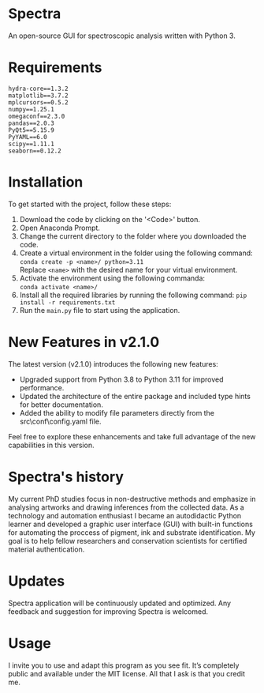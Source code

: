 # Spectra
An open-source GUI for spectroscopic analysis written with Python 3.

# Requirements
`hydra-core==1.3.2`<br>
`matplotlib==3.7.2`<br>
`mplcursors==0.5.2`<br>
`numpy==1.25.1`<br>
`omegaconf==2.3.0`<br>
`pandas==2.0.3`<br>
`PyQt5==5.15.9`<br>
`PyYAML==6.0`<br>
`scipy==1.11.1`<br>
`seaborn==0.12.2`<br>

# Installation

To get started with the project, follow these steps:

1. Download the code by clicking on the '\<Code\>' button.
2. Open Anaconda Prompt.
3. Change the current directory to the folder where you downloaded the code.
4. Create a virtual environment in the folder using the following command: <br>
`conda create -p <name>/ python=3.11`<br>
Replace `<name>` with the desired name for your virtual environment.
5. Activate the environment using the following commanda:<br>
`conda activate <name>/`
6. Install all the required libraries by running the following command:
`pip install -r requirements.txt`
7. Run the `main.py` file to start using the application.

# New Features in v2.1.0
The latest version (v2.1.0) introduces the following new features:

- Upgraded support from Python 3.8 to Python 3.11 for improved performance.
- Updated the architecture of the entire package and included type hints for better documentation.
- Added the ability to modify file parameters directly from the src\conf\config.yaml file.

Feel free to explore these enhancements and take full advantage of the new capabilities in this version.

# Spectra's history
My current PhD studies focus in non-destructive methods and emphasize in analysing artworks and drawing inferences from the collected data. As a technology and automation enthusiast I became an autodidactic Python learner and developed a graphic user interface (GUI) with built-in functions for automating the proccess of pigment, ink and substrate identification. My goal is to help fellow researchers and conservation scientists for certified material authentication.

# Updates
Spectra application will be continuously updated and optimized. Any feedback and suggestion for improving Spectra is welcomed.

# Usage
I invite you to use and adapt this program as you see fit. It’s completely public and available under the MIT license. All that I ask is that you credit me.
